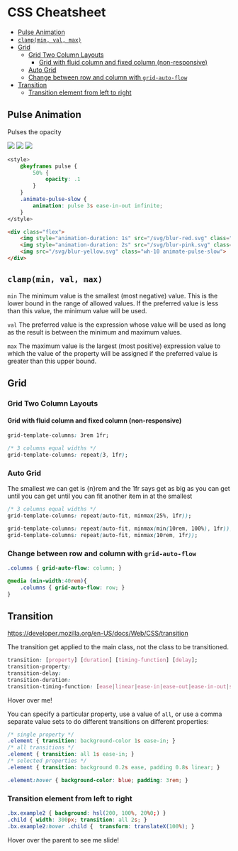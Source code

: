 # CSS Cheatsheet
<!-- TOC -->

- [Pulse Animation](#pulse-animation)
- [`clamp(min, val, max)`](#clampmin-val-max)
- [Grid](#grid)
    - [Grid Two Column Layouts](#grid-two-column-layouts)
        - [Grid with fluid column and fixed column (non-responsive)](#grid-with-fluid-column-and-fixed-column-non-responsive)
    - [Auto Grid](#auto-grid)
    - [Change between row and column with `grid-auto-flow`](#change-between-row-and-column-with-grid-auto-flow)
- [Transition](#transition)
    - [Transition element from left to right](#transition-element-from-left-to-right)

<!-- /TOC -->

<a id="markdown-pulse-animation" name="pulse-animation"></a>

## Pulse Animation

Pulses the opacity

<style>
    @keyframes pulse {
        50% {
            opacity: .1
        }
    }
    .animate-pulse-slow {
        animation: pulse 3s ease-in-out infinite;
    }
</style>

<div class="flex">
    <img style="animation-duration: 1s" src="/svg/blur-red.svg" class="wh-10 animate-pulse-slow">
    <img style="animation-duration: 2s" src="/svg/blur-pink.svg" class="wh-10 animate-pulse-slow">
    <img src="/svg/blur-yellow.svg" class="wh-10 animate-pulse-slow">
</div>

```css
<style>
    @keyframes pulse {
        50% {
            opacity: .1
        }
    }
    .animate-pulse-slow {
        animation: pulse 3s ease-in-out infinite;
    }
</style>
```

```html
<div class="flex">
    <img style="animation-duration: 1s" src="/svg/blur-red.svg" class="wh-10 animate-pulse-slow">
    <img style="animation-duration: 2s" src="/svg/blur-pink.svg" class="wh-10 animate-pulse-slow">
    <img src="/svg/blur-yellow.svg" class="wh-10 animate-pulse-slow">
</div>
```

<a id="markdown-clampmin-val-max" name="clampmin-val-max"></a>

## `clamp(min, val, max)`

`min` The minimum value is the smallest (most negative) value. This is the lower bound in the range of allowed values. If the preferred value is less than this value, the minimum value will be used.

`val` The preferred value is the expression whose value will be used as long as the result is between the minimum and maximum values.

`max` The maximum value is the largest (most positive) expression value to which the value of the property will be assigned if the preferred value is greater than this upper bound.

<a id="markdown-grid" name="grid"></a>

## Grid
<a id="markdown-grid-two-column-layouts" name="grid-two-column-layouts"></a>

### Grid Two Column Layouts

<a id="markdown-grid-with-fluid-column-and-fixed-column-non-responsive" name="grid-with-fluid-column-and-fixed-column-non-responsive"></a>

#### Grid with fluid column and fixed column (non-responsive)

```css
grid-template-columns: 3rem 1fr;
```
<div class="grid">
    <div class="grid-0.5 bx pxy-05" style="grid-template-columns: 5rem 1fr;">
        <div class="bx red" style="grid-column: 2"></div>
        <div class="bx blue"></div>
        <div class="bx blue"></div>
    </div>
</div>

``` css
/* 3 columns equal widths */
grid-template-columns: repeat(3, 1fr);
```

<a id="markdown-auto-grid" name="auto-grid"></a>

### Auto Grid

The smallest we can get is {n}rem and the 1fr says get as big as you can get until you can get until you can fit another item in at the smallest

``` css
/* 3 columns equal widths */
grid-template-columns: repeat(auto-fit, minmax(25%, 1fr));

grid-template-columns: repeat(auto-fit, minmax(min(10rem, 100%), 1fr));
grid-template-columns: repeat(auto-fit, minmax(10rem, 1fr));
```

<a id="markdown-change-between-row-and-column-with-grid-auto-flow" name="change-between-row-and-column-with-grid-auto-flow"></a>

### Change between row and column with `grid-auto-flow`

```css
.columns { grid-auto-flow: column; }

@media (min-width:40rem){
    .columns { grid-auto-flow: row; }
}
```




<a id="markdown-transition" name="transition"></a>

## Transition

https://developer.mozilla.org/en-US/docs/Web/CSS/transition

The transition get applied to the main class, not the class to be transitioned.

```css
transition: [property] [duration] [timing-function] [delay];
transition-property:
transition-delay:
transition-duration:
transition-timing-function: [ease|linear|ease-in|ease-out|ease-in-out|step-start|step-end]
```

<style>
.bx.example1 { transition: background-color 0.2s ease, padding 0.8s linear; }
.bx.example1:hover { background-color: pink; padding: 2rem; }
</style>

<div class="bx example1"> Hover over me! </div>

You can specify a particular property, use a value of `all`, or use a comma separate value sets to do different transitions on different properties:

```css
/* single property */
.element { transition: background-color 1s ease-in; }
/* all transitions */
.element { transition: all 1s ease-in; }
/* selected properties */
.element { transition: background 0.2s ease, padding 0.8s linear; }

.element:hover { background-color: blue; padding: 3rem; }
```


<a id="markdown-transition-element-from-left-to-right" name="transition-element-from-left-to-right"></a>

### Transition element from left to right

<style>
.bx.example2 { background: hsl(200, 100%, 20%0;) }
.child { width: 300px; transition: all 2s cubic-bezier(0.4, 0, 0.2, 1); }
.bx.example2:hover .child {  transform: translateX(100%); }
</style>


```css
.bx.example2 { background: hsl(200, 100%, 20%0;) }
.child { width: 300px; transition: all 2s; }
.bx.example2:hover .child {  transform: translateX(100%); }
```

<div class="bx example2 flex">
    <div class="child"> Hover over the parent to see me slide! </div>
</div>

